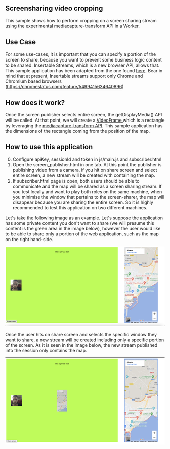 ## Screensharing video cropping

This sample shows how to perform cropping on a screen sharing stream using the experimental mediacapture-transform API in a Worker.

## Use Case

For some use-cases, it is important that you can specify a portion of the screen to share, because you want to prevent some business logic content to be shared. Insertable Streams, which is a new browser API, allows that. This sample application has been adapted from the one found [here](https://webrtc.github.io/samples/). Bear in mind that at present, Insertable streams support only Chrome and Chromium based browsers (https://chromestatus.com/feature/5499415634640896)

## How does it work?

Once the screen publisher selects entire screen, the getDisplayMedia() API will be called. At that point, we will create a [VideoFrame ](https://developer.mozilla.org/en-US/docs/Web/API/VideoFrame) which is a rectangle by leveraging the [mediacapture-transform API](https://github.com/w3c/mediacapture-transform). This sample application has the dimensions of the rectangle coming from the position of the map.

## How to use this application

0. Configure apiKey, sessionId and token in js/main.js and subscriber.html
1. Open the screen_publisher.html in one tab. At this point the publisher is publishing video from a camera, if you hit on share screen and select entire screen, a new stream will be created with containing the map.
2. If subscriber.html page is open, both users should be able to communicate and the map will be shared as a screen sharing stream. If you test locally and want to play both roles on the same machine, when you minimise the window that pertains to the screen-sharer, the map will disappear because you are sharing the entire screen. So it is highly recommended to test this application on two different machines.

Let's take the following image as an example. Let's suppose the application has some private content you don't want to share (we will presume this content is the green area in the image below), however the user would like to be able to share only a portion of the web application, such as the map on the right hand-side.

![Private screen](https://github.com/nexmo-se/videocropping-insertable-streams/blob/main/images/private_screen.png?raw=true)

Once the user hits on share screen and selects the specific window they want to share, a new stream will be created including only a specific portion of the screen. As it is seen in the image below, the new stream published into the session only contains the map.

![Stream shared](https://github.com/nexmo-se/videocropping-insertable-streams/blob/main/images/private_screen_sharing.png?raw=true)
